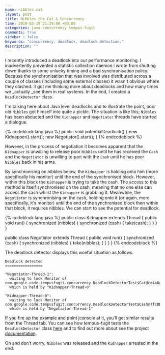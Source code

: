 ```yaml
---
name: nibbles-cat
layout: post
title: Nibbles the Cat & Concurrency
time: 2010-03-19 21:39:00 +00:00
categories: java concurrency tempus-fugit
comments: true
sidebar : false
keywords: "concurrency, deadlock, deadlock detection,"
description: ""
---
```


I recently introduced a deadlock into our performance monitoring. I inadvertently prevented a statistic collection daemon I wrote from shutting down thanks to some unlucky timing and a bad synchronisation policy. Because the synchronisation that was involved was distributed across a couple of classes (including some external classes) it wasn't obvious where they clashed. It got me thinking more about deadlocks and how many times we _actually _see them in real systems. In the end, I created a `DeadlockDetector` class.
  
I'm talking here about Java level deadlocks and to illustrate the point, poor old `Nibbles` got himself into quite a pickle. The situation is like this; `Nibbles` has been abducted and the `Kidnapper` and `Negotiator` threads have started a dialogue.

{% codeblock lang:java %}
public void potentialDeadlock() {
     new Kidnapper().start();
     new Negotiator().start();
}
{% endcodeblock %}


However, in the process of negotiation it becomes apparent that the  `Kidnapper` is unwilling to release poor `Nibbles` until he has received the `Cash` and the `Negotiator` is unwilling to part with the `Cash` until he has poor `Nibbles` back in his arms.

<!-- more -->
  
By synchronising on nibbles below, the  `Kidnapper` is holding onto him (more specifically his monitor) until the end of the synchronised block. However, within this block the  `Kidnapper` is trying to take the cash. The access to this method is itself synchronised on the cash, meaning that no one else can access the cash whilst the  `Kidnapper` is grabbing it. Meanwhile, the `Negotiator` is synchronising on the cash, holding onto it (or again, more specifically, it's monitor) until the end of the synchronised block then within that block, it requires nibbles. We can start to see the potential for deadlock.

{% codeblock lang:java %}
public class Kidnapper extends Thread {
   public void run() {
      synchronized (nibbles) {
         synchronized (cash) {
            take(cash);
         }
      }
   }
}

public class Negotiator extends Thread {
   public void run() {
      synchronized (cash) {
         synchronized (nibbles) {
            take(nibbles);
         }
      }
   }
}
{% endcodeblock %}


The deadlock detector displays this woeful situation as follows.

    Deadlock detected
    =================

    "Negotiator-Thread-1":
      waiting to lock Monitor of com.google.code.tempusfugit.concurrency.DeadlockDetectorTest$Cat@ce4a8a
      which is held by "Kidnapper-Thread-0"

    "Kidnapper-Thread-0":
      waiting to lock Monitor of com.google.code.tempusfugit.concurrency.DeadlockDetectorTest$Cash@7fc8b2
      which is held by "Negotiator-Thread-1"


  
If you fire up the example and point jconsole at it, you'll get similar results from the Thread tab. You can see how tempus-fugit tests the `DeadlockDetector` class [here](https://github.com/tobyweston/tempus-fugit/blob/master/src/test/java/com/google/code/tempusfugit/concurrency/DeadlockDetectorTest.java) and to find out more about see the project [documentation](http://tempusfugitlibrary.org/documentation/threading/deadlock/).

Oh and don't worry, `Nibbles` was released and the `Kidnapper` arrested in the end.





